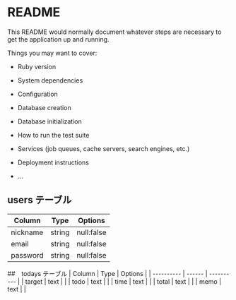 # README

This README would normally document whatever steps are necessary to get the
application up and running.

Things you may want to cover:

* Ruby version

* System dependencies

* Configuration

* Database creation

* Database initialization

* How to run the test suite

* Services (job queues, cache servers, search engines, etc.)

* Deployment instructions

* ...

## users テーブル

| Column     | Type   | Options    |
| ---------- | ------ | ---------- |
| nickname   | string | null:false |
| email      | string | null:false |
| password   | string | null:false |

##　todays テーブル
| Column     | Type   | Options    |
| ---------- | ------ | ---------- |
| target     | text   |            |
| todo       | text   |            |
| time       | text   |            |
| total      | text   |            |
| memo       | text   |            |